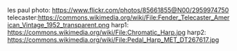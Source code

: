 les paul photo: https://www.flickr.com/photos/85661855@N00/2959974750
telecaster:https://commons.wikimedia.org/wiki/File:Fender_Telecaster_American_Vintage_1952_transparent.png
harp1: https://commons.wikimedia.org/wiki/File:Chromatic_Harp.jpg
harp2: https://commons.wikimedia.org/wiki/File:Pedal_Harp_MET_DT267617.jpg
